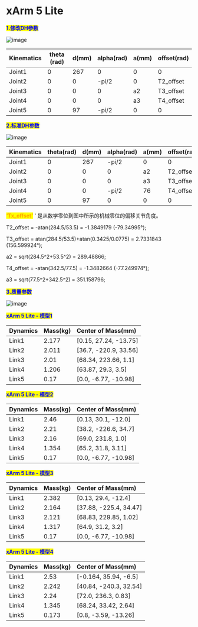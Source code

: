 # xArm 5 Lite
<mark style="color:blue;">**1.修改DH参数**</mark>

![image](https://github.com/xArm-Developer/ufactory_docs/blob/main/support_articles/.gitbook/assets/image%20(39).png)

| Kinematics | theta (rad) | d(mm) | alpha(rad) | a(mm) | offset(rad) |
| ---------- | ----------- | ----- | ---------- | ----- | ----------- |
| Joint1     | 0           | 267   | 0          | 0     | 0           |
| Joint2     | 0           | 0     | -pi/2      | 0     | T2_offset   |
| Joint3     | 0           | 0     | 0          | a2    | T3_offset   |
| Joint4     | 0           | 0     | 0          | a3    | T4_offset   |
| Joint5     | 0           | 97    | -pi/2      | 0     | 0           |

<mark style="color:blue;">**2.标准DH参数**</mark>

![image](https://github.com/xArm-Developer/ufactory_docs/blob/main/support_articles/.gitbook/assets/image%20(40).png)

| Kinematics | theta(rad) | d(mm) | alpha(rad) | a(mm) | offset(rad) |
| :--------- | :--------- | :---- | :--------- | :---- | :---------- |
| Joint1     | 0          | 267   | -pi/2      | 0     | 0           |
| Joint2     | 0          | 0     | 0          | a2    | T2_offset   |
| Joint3     | 0          | 0     | 0          | a3    | T3_offset   |
| Joint4     | 0          | 0     | -pi/2      | 76    | T4_offset   |
| Joint5     | 0          | 97    | 0          | 0     | 0           |

<mark style="color:orange;">**‘Tx\_offset’**</mark> ' 是从数学零位到图中所示的机械零位的偏移关节角度。

T2_offset = -atan(284.5/53.5) = -1.3849179 (-79.34995°);

T3_offset = atan(284.5/53.5)+atan(0.3425/0.0775) = 2.7331843 (156.599924°);

a2 = sqrt(284.5^2+53.5^2) = 289.48866;

T4_offset = -atan(342.5/77.5) = -1.3482664 (-77.249974°);

a3 = sqrt(77.5^2+342.5^2) = 351.158796;


<mark style="color:blue;">**3.质量参数**</mark>


![image](https://github.com/xArm-Developer/ufactory_docs/blob/main/support_articles/.gitbook/assets/image%20(41).png)

<mark style="color:blue;">**xArm 5 Lite - 模型1**</mark>

| Dynamics | Mass(kg) | Center of Mass(mm)    |
| :------- | :------- | :-------------------- |
| Link1    | 2.177    | [0.15, 27.24, -13.75] |
| Link2    | 2.011    | [36.7, -220.9, 33.56] |
| Link3    | 2.01     | [68.34, 223.66, 1.1]  |
| Link4    | 1.206    | [63.87, 29.3, 3.5]    |
| Link5    | 0.17     | [0.0, -6.77, -10.98]  |

<mark style="color:blue;">**xArm 5 Lite - 模型2**</mark>

| Dynamics | Mass(kg) | Center of Mass(mm)   |
| :------- | :------- | :------------------- |
| Link1    | 2.46     | [0.13, 30.1, -12.0]  |
| Link2    | 2.21     | [38.2, -226.6, 34.7] |
| Link3    | 2.16     | [69.0, 231.8, 1.0]   |
| Link4    | 1.354    | [65.2, 31.8, 3.11]   |
| Link5    | 0.17     | [0.0, -6.77, -10.98] |

<mark style="color:blue;">**xArm 5 Lite - 模型3**</mark>

| Dynamics | Mass(kg) | Center of Mass(mm)     |
| :------- | :------- | :--------------------- |
| Link1    | 2.382    | [0.13, 29.4, -12.4]    |
| Link2    | 2.164    | [37.88, -225.4, 34.47] |
| Link3    | 2.121    | [68.83, 229.85, 1.02]  |
| Link4    | 1.317    | [64.9, 31.2, 3.2]      |
| Link5    | 0.17     | [0.0, -6.77, -10.98]   |

<mark style="color:blue;">**xArm 5 Lite - 模型4**</mark>

| Dynamics | Mass(kg) | Center of Mass(mm)     |
| :------- | :------- | :--------------------- |
| Link1    | 2.53     | [-0.164, 35.94, -6.5]  |
| Link2    | 2.242    | [40.84, -240.3, 32.54] |
| Link3    | 2.24     | [72.0, 236.3, 0.83]    |
| Link4    | 1.345    | [68.24, 33.42, 2.64]   |
| Link5    | 0.173    | [0.8, -3.59, -13.26]   |
